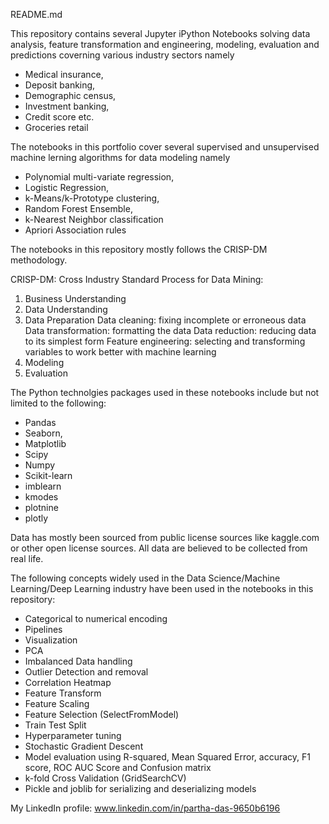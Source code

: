 README.md

This repository contains several Jupyter iPython Notebooks solving data analysis, feature transformation and engineering, modeling, evaluation and predictions coverning various industry sectors namely 
- Medical insurance, 
- Deposit banking, 
- Demographic census, 
- Investment banking, 
- Credit score etc.
- Groceries retail

The notebooks in this portfolio cover several supervised and unsupervised machine lerning algorithms for data modeling namely 
- Polynomial multi-variate regression, 
- Logistic Regression, 
- k-Means/k-Prototype clustering, 
- Random Forest Ensemble,
- k-Nearest Neighbor classification
- Apriori Association rules

The notebooks in this repository mostly follows the CRISP-DM methodology.

CRISP-DM: Cross Industry Standard Process for Data Mining:
1. Business Understanding
2. Data Understanding
3. Data Preparation
	Data cleaning: fixing incomplete or erroneous data
	Data transformation: formatting the data
	Data reduction: reducing data to its simplest form
	Feature engineering: selecting and transforming variables to work better with machine learning
4. Modeling
5. Evaluation

The Python technolgies packages used in these notebooks include but not limited to the following:
- Pandas
- Seaborn,
- Matplotlib
- Scipy
- Numpy
- Scikit-learn
- imblearn
- kmodes
- plotnine
- plotly

Data has mostly been sourced from public license sources like kaggle.com or other open license sources. All data are believed to be collected from real life.

The following concepts widely used in the Data Science/Machine Learning/Deep Learning industry have been used in the notebooks in this repository:
- Categorical to numerical encoding
- Pipelines
- Visualization
- PCA
- Imbalanced Data handling
- Outlier Detection and removal
- Correlation Heatmap
- Feature Transform
- Feature Scaling
- Feature Selection (SelectFromModel)
- Train Test Split
- Hyperparameter tuning
- Stochastic Gradient Descent
- Model evaluation using R-squared, Mean Squared Error, accuracy, F1 score, ROC AUC Score and Confusion matrix
- k-fold Cross Validation  (GridSearchCV)
- Pickle and joblib for serializing and deserializing models

My LinkedIn profile: www.linkedin.com/in/partha-das-9650b6196


